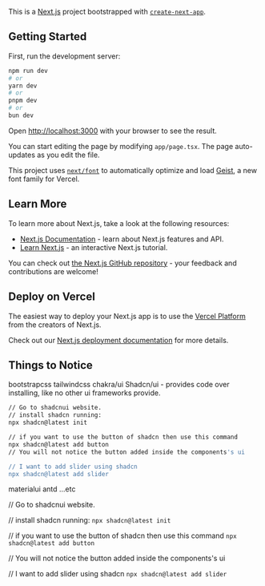This is a [Next.js](https://nextjs.org) project bootstrapped with [`create-next-app`](https://nextjs.org/docs/app/api-reference/cli/create-next-app).

## Getting Started

First, run the development server:

```bash
npm run dev
# or
yarn dev
# or
pnpm dev
# or
bun dev
```

Open [http://localhost:3000](http://localhost:3000) with your browser to see the result.

You can start editing the page by modifying `app/page.tsx`. The page auto-updates as you edit the file.

This project uses [`next/font`](https://nextjs.org/docs/app/building-your-application/optimizing/fonts) to automatically optimize and load [Geist](https://vercel.com/font), a new font family for Vercel.

## Learn More

To learn more about Next.js, take a look at the following resources:

- [Next.js Documentation](https://nextjs.org/docs) - learn about Next.js features and API.
- [Learn Next.js](https://nextjs.org/learn) - an interactive Next.js tutorial.

You can check out [the Next.js GitHub repository](https://github.com/vercel/next.js) - your feedback and contributions are welcome!

## Deploy on Vercel

The easiest way to deploy your Next.js app is to use the [Vercel Platform](https://vercel.com/new?utm_medium=default-template&filter=next.js&utm_source=create-next-app&utm_campaign=create-next-app-readme) from the creators of Next.js.

Check out our [Next.js deployment documentation](https://nextjs.org/docs/app/building-your-application/deploying) for more details.

## Things to Notice

bootstrapcss
tailwindcss
chakra/ui
Shadcn/ui - provides code over installing, like no other ui frameworks provide.
 ```bash
 // Go to shadcnui website.
 // install shadcn running:
 npx shadcn@latest init
 
 // if you want to use the button of shadcn then use this command
 npx shadcn@latest add button
 // You will not notice the button added inside the components's ui 

 // I want to add slider using shadcn
 npx shadcn@latest add slider
 ```
materialui
antd
...etc



 // Go to shadcnui website.

 // install shadcn running:
 `npx shadcn@latest init`
 
 // if you want to use the button of shadcn then use this command
 `npx shadcn@latest add button`
 
 // You will not notice the button added inside the components's ui 

 // I want to add slider using shadcn
 `npx shadcn@latest add slider`